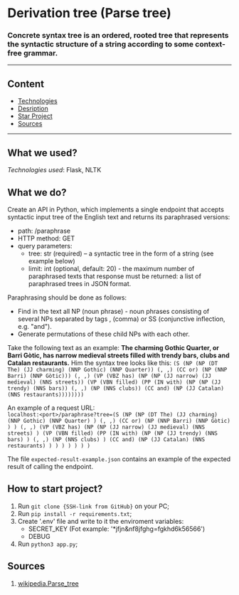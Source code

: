 # Derivation tree (Parse tree)
### Concrete syntax tree is an ordered, rooted tree that represents the syntactic structure of a string according to some context-free grammar. 
___
## Content
 - [Technologies](#what-we-used)
 - [Desription](#what-we-do)
 - [Star Project](#how-to-start-project)
 - [Sources](#sources)

___
## What we used?
_Technologies used_: Flask, NLTK

## What we do?
Create an API in Python, which implements a single endpoint that accepts syntactic input
tree of the English text and returns its paraphrased versions:
 - path: /paraphrase
 - HTTP method: GET
 - query parameters:
   - tree: str (required) – a syntactic tree in the form of a string (see example below)
   - limit: int (optional, default: 20) - the maximum number of paraphrased texts that
response must be returned: a list of paraphrased trees in JSON format.

Paraphrasing should be done as follows:
   - Find in the text all NP (noun phrase) - noun phrases consisting of
several NPs separated by tags , (comma) or SS (conjunctive inflection, e.g. "and").
   - Generate permutations of these child NPs with each other.

Take the following text as an example: **The charming Gothic Quarter, or Barri
Gòtic, has narrow medieval streets filled with trendy bars, clubs and Catalan restaurants.**
Him the syntax tree looks like this:
`(S
(NP
(NP (DT The) (JJ charming) (NNP Gothic) (NNP Quarter))
(, ,)
(CC or)
(NP (NNP Barri) (NNP Gòtic)))
(, ,)
(VP
(VBZ has)
(NP
(NP (JJ narrow) (JJ medieval) (NNS streets))
(VP
(VBN filled)
(PP
(IN with)
(NP
(NP (JJ trendy) (NNS bars))
(, ,)
(NP (NNS clubs))
(CC and)
(NP (JJ Catalan) (NNS restaurants))))))))`

An example of a request URL: <br>
`localhost:<port>/paraphrase?tree=(S (NP (NP (DT The) (JJ charming) (NNP Gothic) (NNP
Quarter) ) (, ,) (CC or) (NP (NNP Barri) (NNP Gòtic) ) ) (, ,) (VP (VBZ has) (NP (NP
(JJ narrow) (JJ medieval) (NNS streets) ) (VP (VBN filled) (PP (IN with) (NP (NP (JJ
trendy) (NNS bars) ) (, ,) (NP (NNS clubs) ) (CC and) (NP (JJ Catalan) (NNS
restaurants) ) ) ) ) ) ) )`<br>

The file `expected-result-example.json` contains an example of the expected result of calling the endpoint.

## How to start project?
1. Run `git clone {SSH-link from GitHub}` on your PC;
2. Run `pip install -r requirements.txt`;
3. Create '.env' file and write to it the enviroment variables:
	- SECRET_KEY (Fot example: '*jfjn&nf8jfghg=fgkhd6k56566')
	- DEBUG 	
4. Run `python3 app.py`;

## Sources
1. [wikipedia.Parse_tree](https://en.wikipedia.org/wiki/Parse_tree#Constituency-based_parse_trees)
